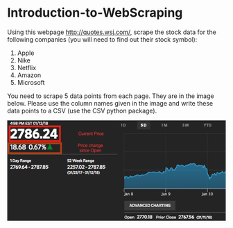 # Introduction-to-WebScraping

Using this webpage http://quotes.wsj.com/, scrape the stock data for the following companies (you will need to find out their stock symbol):

1) Apple 
2) Nike
3) Netflix
4) Amazon
5) Microsoft

You need to scrape 5 data points from each page. They are in the image below. Please use the column names given in the  image and write these data points to a CSV (use the CSV python package). 

![alt text](https://github.com/bangalorebyte-cohort7/Introduction-to-WebScraping/blob/master/Screen%20Shot%202018-01-16%20at%204.41.18%20pm.png)
